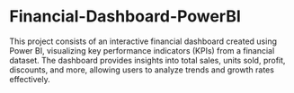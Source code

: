 # Financial-Dashboard-PowerBI
This project consists of an interactive financial dashboard created using Power BI, visualizing key performance indicators (KPIs) from a financial dataset. The dashboard provides insights into total sales, units sold, profit, discounts, and more, allowing users to analyze trends and growth rates effectively.
